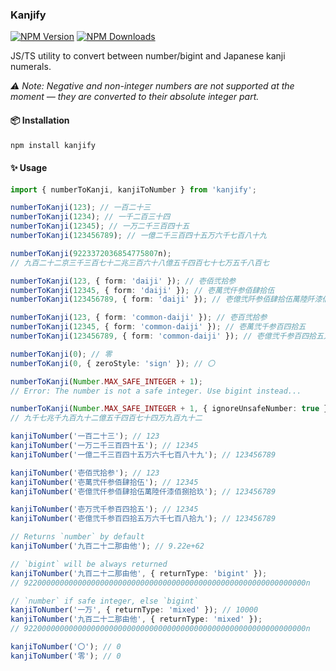 ### Kanjify

[![NPM Version](https://img.shields.io/npm/v/kanjify)](https://www.npmjs.com/package/kanjify)
[![NPM Downloads](https://img.shields.io/npm/dm/kanjify)](https://www.npmjs.com/package/kanjify)

JS/TS utility to convert between number/bigint and Japanese kanji numerals.

_⚠️ Note: Negative and non-integer numbers are not supported at the moment — they are converted to their absolute integer part._

#### 📦 Installation

```bash
npm install kanjify
```

#### ✨ Usage

```typescript
import { numberToKanji, kanjiToNumber } from 'kanjify';

numberToKanji(123); // 一百二十三
numberToKanji(1234); // 一千二百三十四
numberToKanji(12345); // 一万二千三百四十五
numberToKanji(123456789); // 一億二千三百四十五万六千七百八十九

numberToKanji(9223372036854775807n);
// 九百二十二京三千三百七十二兆三百六十八億五千四百七十七万五千八百七

numberToKanji(123, { form: 'daiji' }); // 壱佰弐拾参
numberToKanji(12345, { form: 'daiji' }); // 壱萬弐仟参佰肆拾伍
numberToKanji(123456789, { form: 'daiji' }); // 壱億弐阡参佰肆拾伍萬陸阡漆佰捌拾玖

numberToKanji(123, { form: 'common-daiji' }); // 壱百弐拾参
numberToKanji(12345, { form: 'common-daiji' }); // 壱萬弐千参百四拾五
numberToKanji(123456789, { form: 'common-daiji' }); // 壱億弐千参百四拾五万六千七百八拾九

numberToKanji(0); // 零
numberToKanji(0, { zeroStyle: 'sign' }); // 〇

numberToKanji(Number.MAX_SAFE_INTEGER + 1);
// Error: The number is not a safe integer. Use bigint instead...

numberToKanji(Number.MAX_SAFE_INTEGER + 1, { ignoreUnsafeNumber: true });
// 九千七兆千九百九十二億五千四百七十四万九百九十二

kanjiToNumber('一百二十三'); // 123
kanjiToNumber('一万二千三百四十五'); // 12345
kanjiToNumber('一億二千三百四十五万六千七百八十九'); // 123456789

kanjiToNumber('壱佰弐拾参'); // 123
kanjiToNumber('壱萬弐仟参佰肆拾伍'); // 12345
kanjiToNumber('壱億弐仟参佰肆拾伍萬陸仟漆佰捌拾玖'); // 123456789

kanjiToNumber('壱万弐千参百四拾五'); // 12345
kanjiToNumber('壱億弐千参百四拾五万六千七百八拾九'); // 123456789

// Returns `number` by default
kanjiToNumber('九百二十二那由他'); // 9.22e+62

// `bigint` will be always returned
kanjiToNumber('九百二十二那由他', { returnType: 'bigint' });
// 922000000000000000000000000000000000000000000000000000000000000n

// `number` if safe integer, else `bigint`
kanjiToNumber('一万', { returnType: 'mixed' }); // 10000
kanjiToNumber('九百二十二那由他', { returnType: 'mixed' });
// 922000000000000000000000000000000000000000000000000000000000000n

kanjiToNumber('〇'); // 0
kanjiToNumber('零'); // 0
```
